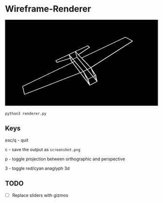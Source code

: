 # Wireframe-Renderer

![Sample output](./screenshot.png)
```
python3 renderer.py
```
## Keys

esc/q - quit

c - save the output as `screenshot.png`

p - toggle projection between orthographic and perspective

3 - toggle red/cyan anaglyph 3d

## TODO

- [ ] Replace sliders with gizmos